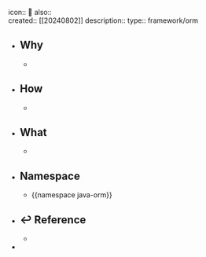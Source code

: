 icon:: 📄
also::  
created:: [[20240802]]
description:: 
type:: framework/orm

- ## Why
  -
- ## How
  -
- ## What
  -
- ## Namespace
  - {{namespace java-orm}}
- ## ↩ Reference
  -
-